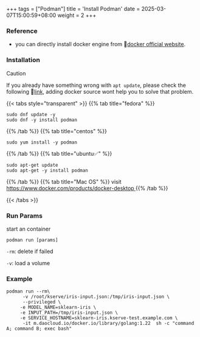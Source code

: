 +++
tags = ["Podman"]
title = 'Install Podman'
date = 2025-03-07T15:00:59+08:00
weight = 2
+++


### Reference
- you can directly  install docker engine from 🐳[docker official website](https://docs.docker.com/engine/install/).


### Installation

> [!CAUTION]
> If you already have something wrong with `apt update`, please check the following 🔗[link](), adding docker source wont help you to solve that problem.

{{< tabs style="transparent" >}}
{{% tab title="fedora" %}}
```shell
sudo dnf update -y 
sudo dnf -y install podman
```

{{% /tab %}}
{{% tab title="centos" %}}
```shell
sudo yum install -y podman
```

{{% /tab %}}
{{% tab title="ubuntu✅" %}}

```shell
sudo apt-get update
sudo apt-get -y install podman
```

{{% /tab %}}
{{% tab title="Mac OS" %}}
visit [https://www.docker.com/products/docker-desktop ](https://www.docker.com/products/docker-desktop )
{{% /tab %}}

{{< /tabs >}}


### Run Params
start an container
```shell
podman run [params]
```
`-rm`: delete if failed 

`-v`: load a volume

### Example
```shell
podman run --rm\
      -v /root/kserve/iris-input.json:/tmp/iris-input.json \
      --privileged \
     -e MODEL_NAME=sklearn-iris \
     -e INPUT_PATH=/tmp/iris-input.json \
     -e SERVICE_HOSTNAME=sklearn-iris.kserve-test.example.com \
      -it m.daocloud.io/docker.io/library/golang:1.22  sh -c "command A; command B; exec bash"
```